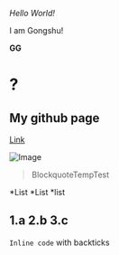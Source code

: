 *Hello World!*

I am Gongshu!

**GG**

# ?

## My github page
[Link](https://github.com/SinSpecter)

![Image](https://c4.wallpaperflare.com/wallpaper/338/304/848/yu-gi-oh-deep-eyes-white-dragon-hd-wallpaper-preview.jpg)

> BlockquoteTempTest

*List
*List
*list

1.a
2.b
3.c
---
`Inline code` with backticks
